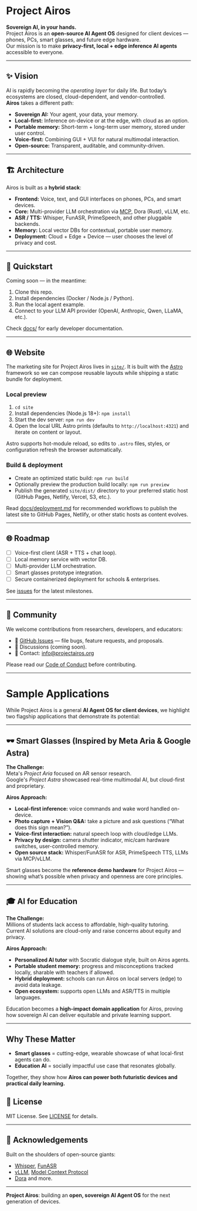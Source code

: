 # Project Airos

**Sovereign AI, in your hands.**  
Project Airos is an **open-source AI Agent OS** designed for client devices — phones, PCs, smart glasses, and future edge hardware.  
Our mission is to make **privacy-first, local + edge inference AI agents** accessible to everyone.

---

## ✨ Vision

AI is rapidly becoming the *operating layer* for daily life. But today’s ecosystems are closed, cloud-dependent, and vendor-controlled.  
**Airos** takes a different path:

- **Sovereign AI:** Your agent, your data, your memory.  
- **Local-first:** Inference on-device or at the edge, with cloud as an option.  
- **Portable memory:** Short-term + long-term user memory, stored under user control.  
- **Voice-first:** Combining GUI + VUI for natural multimodal interaction.  
- **Open-source:** Transparent, auditable, and community-driven.

---

## 🏗️ Architecture

Airos is built as a **hybrid stack**:

- **Frontend:** Voice, text, and GUI interfaces on phones, PCs, and smart devices.  
- **Core:** Multi-provider LLM orchestration via [MCP](https://github.com/modelcontextprotocol), Dora (Rust), vLLM, etc.  
- **ASR / TTS:** Whisper, FunASR, PrimeSpeech, and other pluggable backends.  
- **Memory:** Local vector DBs for contextual, portable user memory.  
- **Deployment:** Cloud + Edge + Device — user chooses the level of privacy and cost.  

---

## 🚀 Quickstart

Coming soon — in the meantime:

1. Clone this repo.  
2. Install dependencies (Docker / Node.js / Python).  
3. Run the local agent example.  
4. Connect to your LLM API provider (OpenAI, Anthropic, Qwen, LLaMA, etc.).  

Check [docs/](docs/) for early developer documentation.

---

## 🌐 Website

The marketing site for Project Airos lives in [`site/`](site/). It is built with the [Astro](https://astro.build/) framework so we
can compose reusable layouts while shipping a static bundle for deployment.

### Local preview

1. `cd site`
2. Install dependencies (Node.js 18+): `npm install`
3. Start the dev server: `npm run dev`
4. Open the local URL Astro prints (defaults to `http://localhost:4321`) and iterate on content or layout.

Astro supports hot-module reload, so edits to `.astro` files, styles, or configuration refresh the browser automatically.

### Build & deployment

- Create an optimized static build: `npm run build`
- Optionally preview the production build locally: `npm run preview`
- Publish the generated `site/dist/` directory to your preferred static host (GitHub Pages, Netlify, Vercel, S3, etc.).

Read [docs/deployment.md](docs/deployment.md) for recommended workflows to publish the latest site to GitHub Pages, Netlify, or
other static hosts as content evolves.

---

## 🌐 Roadmap

- [ ] Voice-first client (ASR + TTS + chat loop).  
- [ ] Local memory service with vector DB.  
- [ ] Multi-provider LLM orchestration.  
- [ ] Smart glasses prototype integration.  
- [ ] Secure containerized deployment for schools & enterprises.  

See [issues](../../issues) for the latest milestones.

---

## 🤝 Community

We welcome contributions from researchers, developers, and educators:

- 📂 [GitHub Issues](../../issues) — file bugs, feature requests, and proposals.  
- 💬 Discussions (coming soon).  
- 📧 Contact: info@projectairos.org  

Please read our [Code of Conduct](CODE_OF_CONDUCT.md) before contributing.

---

# Sample Applications

While Project Airos is a general **AI Agent OS for client devices**, we highlight two flagship applications that demonstrate its potential:

---

## 🕶️ Smart Glasses (Inspired by Meta Aria & Google Astra)

**The Challenge:**  
Meta's *Project Aria* focused on AR sensor research.  
Google's *Project Astra* showcased real-time multimodal AI, but cloud-first and proprietary.  

**Airos Approach:**  
- **Local-first inference:** voice commands and wake word handled on-device.  
- **Photo capture + Vision Q&A:** take a picture and ask questions (“What does this sign mean?”).  
- **Voice-first interaction:** natural speech loop with cloud/edge LLMs.  
- **Privacy by design:** camera shutter indicator, mic/cam hardware switches, user-controlled memory.  
- **Open source stack:** Whisper/FunASR for ASR, PrimeSpeech TTS, LLMs via MCP/vLLM.  

Smart glasses become the **reference demo hardware** for Project Airos — showing what’s possible when privacy and openness are core principles.

---

## 🎓 AI for Education

**The Challenge:**  
Millions of students lack access to affordable, high-quality tutoring.  
Current AI solutions are cloud-only and raise concerns about equity and privacy.  

**Airos Approach:**  
- **Personalized AI tutor** with Socratic dialogue style, built on Airos agents.  
- **Portable student memory:** progress and misconceptions tracked locally, sharable with teachers if allowed.  
- **Hybrid deployment:** schools can run Airos on local servers (edge) to avoid data leakage.  
- **Open ecosystem:** supports open LLMs and ASR/TTS in multiple languages.  

Education becomes a **high-impact domain application** for Airos, proving how sovereign AI can deliver equitable and private learning support.

---

## Why These Matter

- **Smart glasses** = cutting-edge, wearable showcase of what local-first agents can do.  
- **Education AI** = socially impactful use case that resonates globally.  

Together, they show how **Airos can power both futuristic devices and practical daily learning.**

## 📜 License

MIT License. See [LICENSE](LICENSE) for details.

---

## 🙏 Acknowledgements

Built on the shoulders of open-source giants:
- [Whisper](https://github.com/openai/whisper), [FunASR](https://github.com/alibaba-damo-academy/FunASR)  
- [vLLM](https://github.com/vllm-project/vllm), [Model Context Protocol](https://modelcontextprotocol.io/)  
- [Dora](https://github.com/dora-rs/dora) and more.

---

**Project Airos**: building an **open, sovereign AI Agent OS** for the next generation of devices.


